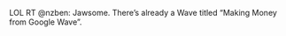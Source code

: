 <!--
id: 213365056
link: http://kevinisom.info/post/213365056/lol-rt-nzben-jawsome-theres-already-a-wave
slug: lol-rt-nzben-jawsome-theres-already-a-wave
date: Thu Oct 15 2009 15:02:05 GMT+1300 (NZDT)
raw: {"blog_name":"kevinisom","id":213365056,"post_url":"http://kevinisom.info/post/213365056/lol-rt-nzben-jawsome-theres-already-a-wave","slug":"lol-rt-nzben-jawsome-theres-already-a-wave","type":"text","date":"2009-10-15 02:02:05 GMT","timestamp":1255572125,"state":"published","format":"html","reblog_key":"Yys89Ap0","tags":[],"short_url":"http://tmblr.co/Zw68YyCjx50","highlighted":[],"feed_item":"http://twitter.com/kev_nz/statuses/4853081521","from_feed_id":"650289","note_count":0,"title":null,"body":"<p>LOL RT @nzben: Jawsome. There&#8217;s already a Wave titled &#8220;Making Money from Google Wave&#8221;.</p>"}
publish: 2009-10-015
tags: 
title: null
-->


LOL RT @nzben: Jawsome. There’s already a Wave titled “Making Money from
Google Wave”.


